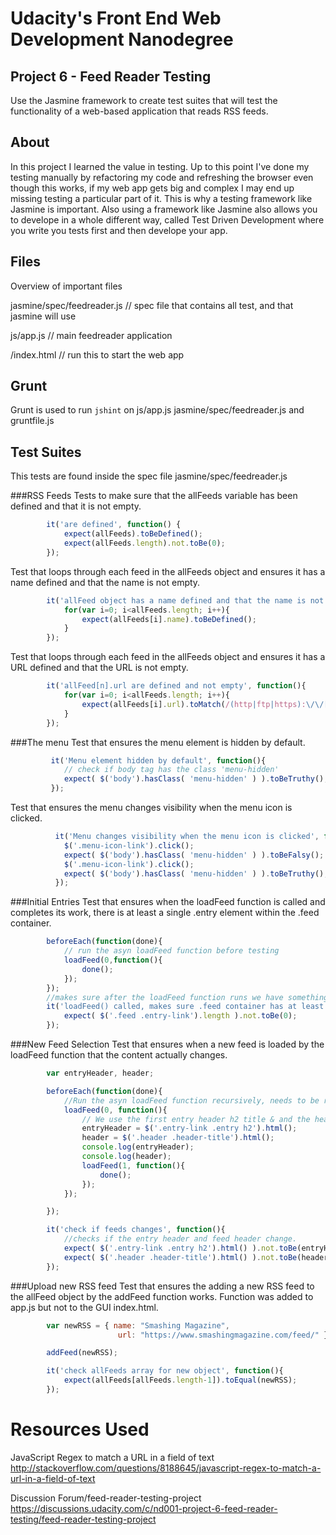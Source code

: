 # Udacity's Front End Web Development Nanodegree

## Project 6 - Feed Reader Testing

Use the Jasmine framework to create test suites that will test the functionality of a web-based application that reads RSS feeds.

## About

In this project I learned the value in testing. Up to this point I've done my testing manually by refactoring my code and refreshing the browser even though this works, if my web app gets big and complex I may end up missing testing a particular part of it. This is why a testing framework like Jasmine is important. Also using a framework like Jasmine also allows you to develope in a whole different way, called Test Driven Development where you write you tests first and then develope your app.

## Files
Overview of important files

jasmine/spec/feedreader.js // spec file that contains all test, and that jasmine will use

js/app.js // main feedreader application

/index.html // run this to start the web app

## Grunt
Grunt is used to run `jshint` on js/app.js jasmine/spec/feedreader.js and gruntfile.js

## Test Suites
This tests are found inside the spec file jasmine/spec/feedreader.js

###RSS Feeds
Tests to make sure that the allFeeds variable has been defined and that it is not empty.
```javascript
        it('are defined', function() {
            expect(allFeeds).toBeDefined();
            expect(allFeeds.length).not.toBe(0);
        });
```
Test that loops through each feed in the allFeeds object and ensures it has a name defined and that the name is not empty.
```javascript
        it('allFeed object has a name defined and that the name is not empty', function(){
            for(var i=0; i<allFeeds.length; i++){
                expect(allFeeds[i].name).toBeDefined();
            }
        });
```
Test that loops through each feed in the allFeeds object and ensures it has a URL defined and that the URL is not empty.
```javascript
        it('allFeed[n].url are defined and not empty', function(){
            for(var i=0; i<allFeeds.length; i++){
                expect(allFeeds[i].url).toMatch(/(http|ftp|https):\/\/[\w-]+(\.[\w-]+)+([\w.,@?^=%&amp;:\/~+#-]*[\w@?^=%&amp;\/~+#-])?/);
            }
        });
```
###The menu
Test that ensures the menu element is hidden by default.
```javascript
         it('Menu element hidden by default', function(){
            // check if body tag has the class 'menu-hidden'
            expect( $('body').hasClass( 'menu-hidden' ) ).toBeTruthy();
         });
```
Test that ensures the menu changes visibility when the menu icon is clicked.
```javascript
          it('Menu changes visibility when the menu icon is clicked', function(){
            $('.menu-icon-link').click();
            expect( $('body').hasClass( 'menu-hidden' ) ).toBeFalsy();
            $('.menu-icon-link').click();
            expect( $('body').hasClass( 'menu-hidden' ) ).toBeTruthy();
          });
```
###Initial Entries
Test that ensures when the loadFeed function is called and completes its work, there is at least a single .entry element within the .feed container.
```javascript
        beforeEach(function(done){
            // run the asyn loadFeed function before testing
            loadFeed(0,function(){
                done();
            });
        });
        //makes sure after the loadFeed function runs we have something inside of the .feed container
        it('loadFeed() called, makes sure .feed container has at least a single .entry element', function(){
            expect( $('.feed .entry-link').length ).not.toBe(0);
        });
```

###New Feed Selection
Test that ensures when a new feed is loaded by the loadFeed function that the content actually changes.
```javascript
        var entryHeader, header;

        beforeEach(function(done){
            //Run the asyn loadFeed function recursively, needs to be ran twice to check if content changes.
            loadFeed(0, function(){
                // We use the first entry header h2 title & and the header of the feed
                entryHeader = $('.entry-link .entry h2').html();
                header = $('.header .header-title').html();
                console.log(entryHeader);
                console.log(header);
                loadFeed(1, function(){
                    done();
                });
            });

        });

        it('check if feeds changes', function(){
            //checks if the entry header and feed header change.
            expect( $('.entry-link .entry h2').html() ).not.toBe(entryHeader);
            expect( $('.header .header-title').html() ).not.toBe(header);
        });
```

###Upload new RSS feed
Test that ensures the adding a new RSS feed to the allFeed object by the addFeed function works. Function was added to app.js but not to the GUI index.html.
```javascript
        var newRSS = { name: "Smashing Magazine",
                        url: "https://www.smashingmagazine.com/feed/" }

        addFeed(newRSS);

        it('check allFeeds array for new object', function(){
            expect(allFeeds[allFeeds.length-1]).toEqual(newRSS);
        });
```

# Resources Used
JavaScript Regex to match a URL in a field of text
http://stackoverflow.com/questions/8188645/javascript-regex-to-match-a-url-in-a-field-of-text

Discussion Forum/feed-reader-testing-project
https://discussions.udacity.com/c/nd001-project-6-feed-reader-testing/feed-reader-testing-project
